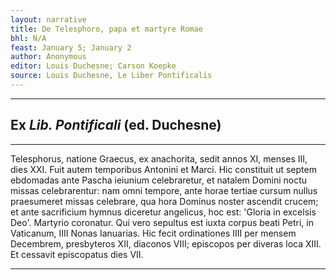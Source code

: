 ```yaml
---
layout: narrative
title: De Telesphoro, papa et martyre Romae
bhl: N/A
feast: January 5; January 2
author: Anonymous
editor: Louis Duchesne; Carson Koepke
source: Louis Duchesne, Le Liber Pontificalis
---
```


---

## Ex *Lib. Pontificali* (ed. Duchesne)

---

Telesphorus, natione Graecus, ex anachorita, sedit annos XI, menses III, dies XXI. Fuit autem temporibus Antonini et Marci. Hic constituit ut septem ebdomadas ante Pascha ieiunium celebraretur, et natalem Domini noctu missas celebrarentur: nam omni tempore, ante horae tertiae cursum nullus praesumeret missas celebrare, qua hora Dominus noster ascendit crucem; et ante sacrificium hymnus diceretur angelicus, hoc est: 'Gloria in excelsis Deo'. Martyrio coronatur. Qui vero sepultus est iuxta corpus beati Petri, in Vaticanum, IIII Nonas Ianuarias. Hic fecit ordinationes IIII per mensem Decembrem, presbyteros XII, diaconos VIII; episcopos per diveras loca XIII. Et cessavit episcopatus dies VII. 

---
